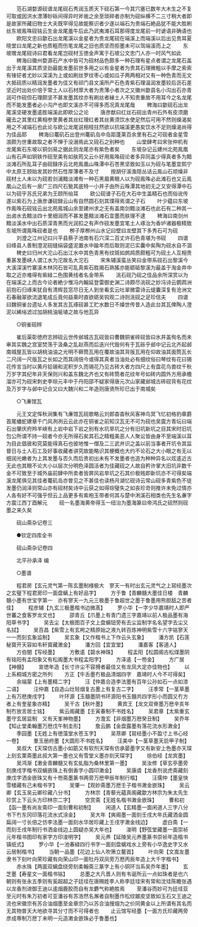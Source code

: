 <!-- { "loadSidebar": true } -->
　　范石湖婺源砚谱龙尾砚石秀润玉质天下砚石第一今其穴塞已数年大木生之不复可取或因洪水漂薄砂砾间得异时斧凿之余至琐碎者亦制为砚纵横不二三寸稍大者即是故家所藏旧物士大夫既罕得见故能察识者少遂以端石为贵端石絶品犹不能大胜刷丝东坡鳯咮砚铭云生金龙尾羞牛后此乃武夷滩石耳那得度龙尾前一时谑语非确语也
　　欧阳文忠曰歙石出龙尾溪以金星者为贵龙尾砚在端溪上而端溪以后出见贵耳夏晓堂曰龙尾之新也质粗而伤笔龙尾之旧也质坚而拒墨未可以驾端溪而上之
　　东坡赠龙尾砚诗曰君看龙尾岂砚材玉徳金声寓于石坡公文忠门人亦一时风气如此
　　稗海曰徽州婺源石产水中皆可为砚材品色颇多一种石理有星点者谓之龙尾石盖出于龙尾溪其质坚劲最能发墨前世多用之以有金星者为贵其石理微粗以手摩之索索有锋铓者尤妙以深溪为上或如刷丝罗纹枣心或如瓜子两两相对又有一种色青而无文大抵砚质以精润发墨者为佳又有祁门县文溪所产石色青紫石理温润发墨较后沥石差坚近时出处价倍于常土人以石材厚大者为贵薄小者次之又徽州歙县名小沟出石亦青润可作砚但石理颇坚不甚发墨其纹亦有刷丝者縁土人不知贵重故不用耳今之名龙尾而不能发墨者必小沟产也即文溪亦不可得多而况真龙尾哉
　　稗海曰歙砚石出龙尾溪坚硬发墨逺胜端溪此即欧公之论
　　唐彦猷曰红丝石砚出青州石外有皮须磨礲去之其里红黄相参里黄者其丝红理红者其丝黄须饮水使足然后可用不然则燥渴矣用之不减端石也此论与欧公龙尾说相枝拄然欲以抗端溪更愚矣饮水不足则燥渴尚得为佳品耶
　　稗海曰鼍矶石出登州鼍矶岛中岛距蓬莱百余里有石之可砚者金星雪浪颇为世重故取之者不惮于没溺焉此又砚石之别种也
　　山堂肆考曰宋张仲机有龙尾紫石东坡以铜剑易之据此则龙尾亦有紫色者矣
　　东坡杂记云建州北苑鳯凰山有石声如铜铁作砚至美有如肤筠又云仆好用鳯咮砚论者多异同盖少得真者多为黯淡滩石所乱耳子由砚録序云北苑鳯凰山咮潭中石苍黑坚致如玉以为砚与笔墨宜熙宁中太原王颐始发其妙然石性厚薄者不及寸
　　按胡仔溪渔隠丛话云鳯山石顽燥非砚材土人未以为砚若剑浦黯淡滩有一种石黑眉黄眼人以为砚鳯咮必此滩石也又云鳯凰山之后有一泉广三四尺石甃其底特一小井子由所云咮潭其地初无之又安得潭中石以为砚乎苏氏兄弟为王颐所绐耳
　　欧公砚谱子石在大石中生盖精石也而俗讹传遂以紫石为上唐彦谦砚録云山有自然圆石刻其璞得焉谓之子石
　　叶少藴曰东坡作鳯咮石砚铭云出北苑鳯城山余至建州求之无有盖南剑黯淡滩石也此石有二种其一出卤水去黯淡四十里细润而不甚发墨黯淡滩石宜墨而肤理不逮
　　稗海曰南剑州黯淡溪水中出石质深青黑而光润扣之有声作砚发墨宜笔土人琢治为香垆诸器极精致东坡所谓鳯咮砚者是也
　　栁子厚栁州山水记曰壁曰龙壁其下多秀石可为砚
　　刘澄之江州记曰兴平县蔡子池南有石穴深二百丈许石色青堪为书砚
　　四谱曰绛县人善制澄泥砚缝绢袋盛泥置水中踰年而后取则泥已实囊中矣陶为砚水自不涸
　　稗史曰归州大沱山石出江水中其色青黑有纹斑如鹧鸪质颇粗可为砚土人互相贵重甚发墨峡人谓江水为沱故名大沱石
　　宋朱辅溪蛮丛笑曰金带系砚石出黎溪今大溪深溪竹寨溪木林冈石皆可乱真紫石胜揭石熟猺亦能砺砥黎溪为最盖于淘金井中取之近亦难得有紫緑二色围黄线者名金带系
　　洮石砚乃砚之佳品余所深赏以为在端溪之上而古今论者絶少惟冯内翰延登雷御史渊二诗颇尽洮砚之妙冯诗云鹦鹉洲前抱石归琢来犹自有清辉芸窓尽日无人到坐看玄云吐翠微雷诗云缇囊深复有沧洲文石春融翠欲流退笔成丘竟何益乘时直欲砺吴钩观二诗则洮砚之足珍信夫
　　四谱曰魏铜雀台遗址人多发其古瓦琢砚甚工贮水数日不燥世传昔人造此台其瓦俾陶人澄泥以絺绤滤过加胡桃油埏埴之故与他瓦异

　　○铜雀砚辨

　　崔后渠彰徳府志辨砚云世传邺城古瓦砚皆曰曹魏铜雀砖砚皆曰氷井盖徇名而未审其实魏之宫室焚荡于汲桑之乱赵燕而后迭兴代毁何有于瓦砾乎邺中记云北齐起邺南城屋瓦皆以胡桃油油之光明不藓筒瓦用在覆故油其背版瓦用在仰故油其面筒瓦长二尺阔一尺版瓦之长如之而其阔倍今或得其真者当油处必有细纹俗曰琴纹有花曰锡花传言当时以黄丹铅锡和泥积岁久而锡花乃见古砖大者方四尺上有盘花鸟兽纹千秋万岁字其纪年非天保则兴和盖东魏北齐也又有砖筒者花纹年号如砖内圆外方用承檐溜亦可为砚宋刺史李琮元丰中于丹阳邵不疑家得唐元次山家藏邺城古砖砚背有花纹及万岁字与邺中记合又曰大魏兴和二年造则唐贤所珍已出于南城矣

　　○飞亷馆瓦

　　元王文定恽秋涧集有飞亷馆瓦砚歌略云刘郎杳杳秋风客神鸟冥飞忆初格豹章爵首尾蟠蛇建章千门风冽冽云云此亦在铜雀之前知汉瓦无不可为砚也吴震方青坛曰端石出肇庆府羚羊峡有上岩中岩下岩之别有水坑旱坑之分有旧坑新坑之目其宋时旧坑包公所谓不持一砚者今亦无所得石矣其石之精粗美恶人人聚讼皆由身不至端溪以耳为目此倡彼和究莫能得真石也彼地惟一僧及二三武弁识之盖以前当事者开坑令其监督日与土人石工及好事收藏者讲究故能略识其梗概也大约不论石之大小眼之有无以细润光嫩者为上其发墨与否久而后贵初出未有不发墨者也造为种种异名以炫逺近古无此也其眼不论大小以层次分明色泽圆活者为佳藏砚之人故自矜许掌大旧坑非数千金不可致至于城外庙前肆中所卖者皆屏风岩旱坑之石其价极贱即新坑亦不可得矣端溪龙尾俱见其佳者鼍矶岛亦曽见之不甚佳也读杨月湖忆砚诗云常山砚多青紫色不徒发墨仍润泽则常山亦有砚材矣诗中云获之如得琮璧失之如丧珍竒则推许未免过情亦人各有好不可强乎但云上品更多有紫袍玉带者何其与楚中浰溪石相类也先生名亷字方震江西丁酉解元
　　砚一名墨海黄帝得玉一纽治为墨海篆曰帝鸿氏之砚然则砚墨之来久矣

　　砚山斋杂记卷三

　　●钦定四库全书

　　砚山斋杂记卷四

　　北平孙承泽 编

　　○墨谱

　　程君房【玄元灵气第一陈玄墨制様极大　寥天一有时出玄元灵气之上冩经墨次之玄璧下程君房印一面盘螭上有好品字】
　　方于鲁【青麟髓大墨佳日楼　青麟髓小墨有世宝字第一　亦有寥天一九元三极墨于鲁超世之墨于鲁墨用熊胆舐之苦者佳】
　　程彦辅【九玄三极墨楷书边微髙】
　　罗小华【一字少华嘉靖时人即严世蕃之食客罗龙文也】
　　邵青丘【爪墨上有青门遗三字嘉靖以前人极品墨有海阳草书字】
　　吴去尘【太极图百子文上盘螭钮旁有去尘监制字名名望字去尘又名拭】
　　吴百昌【紫雪上有玄枵之精原始之液九转百炼神明紫雪十六字铭寥天一一而刻玄象监制】
　　吴玄象【又作楷书上下作云头玄象】
　　潘方凯【石莲秘寳开天容如韦轩寳藏潄金】
　　潘方回【宜宜堂】
　　潘嘉客【客道人】
　　方伯闇【写经墨】
　　方敷逺【碧水神珠】
　　程孟阳【松圆阁古松煤墨阴有铭阳有孟阳象又有松阁墨大书程孟阳字】
　　方泽逺【一笏金】
　　方广居【神髓】
　　宣徳年造【长寸许尘不容搰者最佳又有龙凤大定亦佳物也】
　　以上系桐城方密之所列
　　方正【牛舌墨冇极品清烟四字　嘉靖时人今不可得矣】
　　余端蒙【上有墨精二字】
　　汪【仲嘉合造李法墨有百年公孙如石一点如漆二语】
　　汪仲嘉【自造山灶轻烟复古墨上有复古二字】
　　汪季常【一茎草墨上有万厯庚戌字】
　　叶环源【玉髓墨阴书环源阳书玉髓共四字形小而圆又冇方者上有奎星象亦精】
　　吴干古【秋叶墨】
　　黄宾王【龙文双脊墨万厯辛亥年制冇放言居士铭】
　　紫云阁藏墨【壬寅春制不书姓名】
　　吴君章【太紫重玄墨守玄居监制　又有天峯神物墨】
　　方澹玄【非烟墨万厯癸丑制】
　　吴乔年【知止堂柔翰墨万厯戊午制圭形】
　　詹云鹏【金盘露墨有落花流水形潄金】
　　季园墨【无姓上有徳藻堂水苍玉字】
　　吴荩卿【冩经墨小不盈寸上书心经一卷】
　　羣玉册府墨【大圆形不书姓名】
　　汪美中【一茎草墨天启甲子制】
　　吴叔大【天琛仿古墨小如筯又有软剂天琛有仿承晏墨字又有新安上色墨亦天琛上刻玄栗斋墨此叔大第一墨也又有雪堂义墨亦刻天琛字】
　　徐伯经【龙宾墨】
　　吴鸿渐【潄金青麟髓又有玄虬脂为桑林里第一墨】
　　吴汝修【草玄亭墨旁刻庚戌字楷书双螭嵌珠上有倒香字小圆印潄金】
　　吴康虞【龙香剂说虎斋藏刻庚戊字洒金嵌珠又有十笏斋墨篆书两旁万厯甲辰年制行楷】
　　汪儒仲【墨皇快雪楼藏有己未楷书字】
　　吴肇一【观妙斋墨万厯壬子楷书潄金嵌珠】
　　吴云卿【玄玉吴云卿珍藏八分书】
　　方林宗【青藜光藴真阁藏歙方林宗为朱太先生珍赏上下云头方印林宗二字】
　　空赏斋【无姓名楷书潄金嵌珠】
　　曹和初【函一墨有尚友斋印一面刻曹和初制】
　　闲道人【玄精墨一面闲道人三字八分书下冇东冈印落花流水式涂金】
　　吴大年【爽阁墨一面刻壬戌大年氏藏洒金圆扁阔一寸长倍之仿李法墨一面刻水华居珍藏上壬戌字潄金线边】
　　虚白斋【一而刻壬戌年制行书洒金线边上圆疑亦吴大年也】
　　浚明【野弦堂藏墨一面崇祯元年楷书图印有家字方印浚明字】
　　吴元养【延陵吴元养墨篆书崇祯年造楷书镇纸式】
　　罗小华【一池春緑四行书字一面刻盘螭戏水上旁有小华逸史字又水云居制楷书】
　　当朝一品墨【花边上仙人吹箫立鳌首】
　　叶向荣【文嵩友墨隶书下刻叶向荣珍藏有向荣山印一面牡丹双凤旁万厯丙辰年造上大千字楷书】
　　赤水珠【两面双螭盘绕旁刻柔翰斋三篆字上有小铜环当系吴乔年墨】
　　玄芝墨【寿星文一面楷书铭】
　　总墨之大凡晋人则有韦诞所云一点如珠者是也六朝则有张永五季则有奚超超之子廷珪在唐赐姓李人称李廷珪宋有常和沈珪陈瞻张遇以龙香剂进御王迪以逺烟鹿胶而自有龙麝气称絶胜焉
　　至潘谷而妙可为廷珪亚至元时有朱万初者可亚潘谷有苏浩然名澥者自制墨作松纹皴皮坚致如玉石又王迪之流也宋徽宗有苏合油烟墨至金章宗乃以苏合油搜烟为之价同黄金以上所谓有其名而无其物普天大地欲寻其分寸而不可得者也
　　止云馆写经墨【一面方氏珍藏两旁彦成専制万厯丁未明一元造潄金嵌珠必于鲁墨也】

